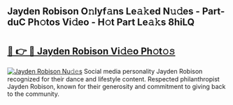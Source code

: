 ## Jayden Robison O𝚗lyf𝚊ns Le𝚊𝚔ed N𝚞𝚍es - Part-duC Ph𝚘tos Vi𝚍eo - H𝚘t Part Le𝚊𝚔s 8hiLQ

# <h2><a href="http://hf5b7nz.feru.top/?c=Jayden+Robison">🔗 👉 🔴 Jayden Robison Vi𝚍𝚎o Ph𝚘t𝚘𝚜</a></h2>

[![Jayden Robison Nu𝚍𝚎s](https://i.imgur.com/0TWrTi3.gif)](http://hf5b7nz.feru.top/?c=Jayden+Robison)
Social media personality Jayden Robison recognized for their dance and lifestyle content. Respected philanthropist Jayden Robison, known for their generosity and commitment to giving back to the community. 
